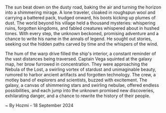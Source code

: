 
The sun beat down on the dusty road, baking the air and turning the horizon into a shimmering mirage. A lone traveler, cloaked in roughspun wool and carrying a battered pack, trudged onward, his boots kicking up plumes of dust. The world beyond his village held a thousand mysteries: whispering ruins, forgotten kingdoms, and fabled creatures whispered about in hushed tones. With every step, the unknown beckoned, promising adventure and a chance to write his name in the annals of legend.  He sought out stories, seeking out the hidden paths carved by time and the whispers of the wind. 

The hum of the warp drive filled the ship's interior, a constant reminder of the vast distances being traversed. Captain Vega squinted at the galaxy map, her brow furrowed in concentration. They were approaching the Nebula of the Lost, a swirling vortex of stardust and unimaginable beauty, rumored to harbor ancient artifacts and forgotten technology. The crew, a motley band of explorers and scientists, buzzed with excitement. The galaxy, a canvas of shimmering stars and swirling nebulae, offered endless possibilities, and each jump into the unknown promised new discoveries, exhilarating danger, and a chance to rewrite the history of their people. 

~ By Hozmi - 18 September 2024
